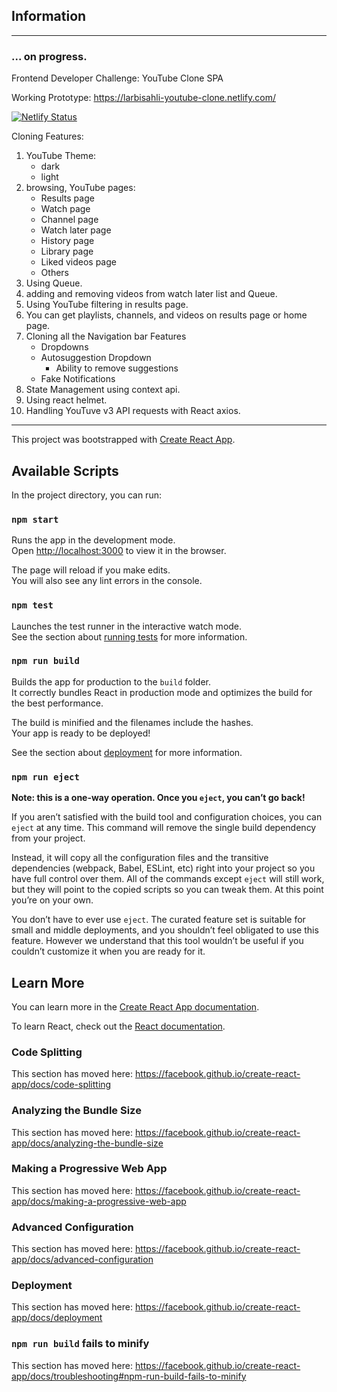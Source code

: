 ## Information
-----------------------------------------

### ... on progress.

Frontend Developer Challenge: YouTube Clone SPA

Working Prototype: https://larbisahli-youtube-clone.netlify.com/

[![Netlify Status](https://api.netlify.com/api/v1/badges/113616f3-5a6f-4960-884d-0aecae96b50c/deploy-status)](https://app.netlify.com/sites/larbisahli-youtube-clone/deploys)

Cloning Features:

1. YouTube Theme:
   - dark
   - light
2. browsing, YouTube pages: 
   - Results page
   - Watch page
   - Channel page
   - Watch later page
   - History page
   - Library page
   - Liked videos page
   - Others 
3. Using Queue.
4. adding and removing videos from watch later list and Queue.
5. Using YouTube filtering in results page.
6. You can get playlists, channels, and videos on results page or home page.
7. Cloning all the Navigation bar Features
   - Dropdowns 
   - Autosuggestion Dropdown
     - Ability to remove suggestions
   - Fake Notifications
8. State Management using context api.
9. Using react helmet.
10. Handling YouTuve v3 API requests with React axios.


-----------------------------------------
This project was bootstrapped with [Create React App](https://github.com/facebook/create-react-app).

## Available Scripts

In the project directory, you can run:

### `npm start`

Runs the app in the development mode.<br />
Open [http://localhost:3000](http://localhost:3000) to view it in the browser.

The page will reload if you make edits.<br />
You will also see any lint errors in the console.

### `npm test`

Launches the test runner in the interactive watch mode.<br />
See the section about [running tests](https://facebook.github.io/create-react-app/docs/running-tests) for more information.

### `npm run build`

Builds the app for production to the `build` folder.<br />
It correctly bundles React in production mode and optimizes the build for the best performance.

The build is minified and the filenames include the hashes.<br />
Your app is ready to be deployed!

See the section about [deployment](https://facebook.github.io/create-react-app/docs/deployment) for more information.

### `npm run eject`

**Note: this is a one-way operation. Once you `eject`, you can’t go back!**

If you aren’t satisfied with the build tool and configuration choices, you can `eject` at any time. This command will remove the single build dependency from your project.

Instead, it will copy all the configuration files and the transitive dependencies (webpack, Babel, ESLint, etc) right into your project so you have full control over them. All of the commands except `eject` will still work, but they will point to the copied scripts so you can tweak them. At this point you’re on your own.

You don’t have to ever use `eject`. The curated feature set is suitable for small and middle deployments, and you shouldn’t feel obligated to use this feature. However we understand that this tool wouldn’t be useful if you couldn’t customize it when you are ready for it.

## Learn More

You can learn more in the [Create React App documentation](https://facebook.github.io/create-react-app/docs/getting-started).

To learn React, check out the [React documentation](https://reactjs.org/).

### Code Splitting

This section has moved here: https://facebook.github.io/create-react-app/docs/code-splitting

### Analyzing the Bundle Size

This section has moved here: https://facebook.github.io/create-react-app/docs/analyzing-the-bundle-size

### Making a Progressive Web App

This section has moved here: https://facebook.github.io/create-react-app/docs/making-a-progressive-web-app

### Advanced Configuration

This section has moved here: https://facebook.github.io/create-react-app/docs/advanced-configuration

### Deployment

This section has moved here: https://facebook.github.io/create-react-app/docs/deployment

### `npm run build` fails to minify

This section has moved here: https://facebook.github.io/create-react-app/docs/troubleshooting#npm-run-build-fails-to-minify
